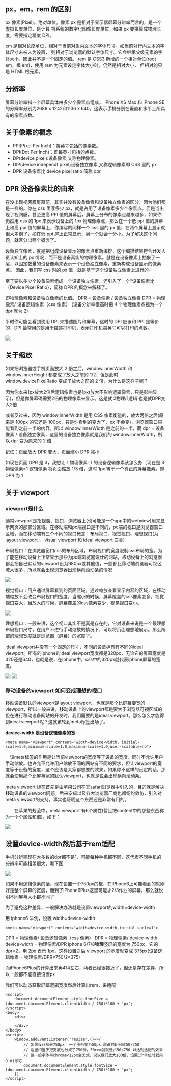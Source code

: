 ## px，em，rem 的区别

px 像素(Pixel)。绝对单位。像素 px 是相对于显示器屏幕分辨率而言的，是一个虚拟长度单位，是计算 机系统的数字化图像长度单位，如果 px 要换算成物理长度，需要指定精度 DPI。

em 是相对长度单位，相对于当前对象内文本的字体尺寸。如当前对行内文本的字体尺寸未被人为设置， 则相对于浏览器的默认字体尺寸。它会继承父级元素的字体大小，因此并不是一个固定的值。
rem 是 CSS3 新增的一个相对单位(root em，根 em)，使用 rem 为元素设定字体大小时，仍然是相对大小， 但相对的只是 HTML 根元素。

## 分辨率

屏幕分辨率指一个屏幕具体由多少个像素点组成。
iPhone XS Max 和 iPhone SE的分辨率分别为2688 x 1242和1136 x 640。这表示手机分别在垂直和水平上所具有的像素点数。

## 关于像素的概念

- PPI(Pixel Per Inch)：每英寸包括的像素数。
- DPI(Dot Per Inch)：即每英寸包括的点数。
- DP(device pixel):设备像素,又称物理像素。
- DIP(device independt pixel)设备独立像素,又称逻辑像素即 CSS 里的 px
- DPR 设备像素比 device pixel ratio 简称 dpr

## DPR 设备像素比的由来

在没出现视网膜屏幕前，其实并没有设备像素和设备独立像素的区分，因为他们都是一样的。你在 css 里写多少 px，就是占用了设备像素多少个像素点。但是当出现了视网膜，甚至更高 PPI 值的屏幕后，屏幕上分布的像素点越来越多，如果你仍然用 css 的 1px 来表示设备上的 1px 物理像素点，那么在一个低 ppi 值的屏幕上和高 ppi 值的屏幕上，你编写的同样一个 css 里的 px 值，在两个屏幕上显示就很大差别了，如在低 ppi 屏上正常显示，另一个就会十分小。为了解决这个问题，就区分出两个概念了。

设备独立像素，就是把组成设备显示的像素点重新编排，这个编排结果符合开发人员认知上的 px 情况，而不是设备真实的物理像素。就是在设备像素上抽象了一层，以固定数量的设备像素来表示一个设备独立像素，重新构成设备显示的像素点。
因此，我们写 css 时的 px 值，就是基于这个设备独立像素上进行的。

至于要以多少个设备像素组成一个设备独立像素，还引入了一个“设备像素比（Device Pixel Ratio），简称 DPR 的概念来解释了。

即物理像素和设备独立像素的比值。
DPR = 设备像素 / 设备独立像素
DPR = 物理像素/ 设备逻辑像素（css 像素）
(设备分辨率很高时把 4 个物理像素点视为一个 dpr 就为 2)

平时你可能会看到使用 DPI 来描述图片和屏幕，这时的 DPI 应该和 PPI 是等价的，DPI 最常用的是用于描述打印机，表示打印机每英寸可以打印的点数。

<img src='./img/DPR与PX.png'/>

## 关于缩放

如果把浏览器或手机页面放大 2 倍之后，window.innerWidth 和 window.innerHeight 都变成了放大之前的 1/2，但是此时 window.devicePixelRatio 变成了放大之前的 2 倍，为什么是这样子呢？

因为你本来1px放大2倍后逻辑像素也是1px(放大不影响逻辑像素，只是影响显示)，但是你屏幕确需要2倍的物理像素来显示。这是就 2物理/1逻辑 也是就DPR变大2倍

或者反过来，因为 window.innerWidth 是用 CSS 像素衡量的，放大两倍之后(原来是 100px 的它还是 100px，只是你看到的变大了，px 不会变)，浏览器窗口只能看到之前一半的内容，所以 window.innerWidth 是之前的一半，而 dpr = 设备像素 / 设备独立像素，这里的设备独立像素就是我们的 window.innerWidth，所以 dpr 变为原来的 2 倍

记忆：页面放大 DPR 变大，页面缩小 DPR 减小

如现在页面 DPR 是 3，我想让 1 物理像素=1 的设备逻辑像素该怎么办（现在是 3 物理像素=1 逻辑像素
将页面缩放 1/3 倍，这时 1px 等于一个真正的屏幕像素。即 DPR 为 1

## 关于 viewport

### viewport是什么

通常viewport是指视窗、视口，浏览器上(也可能是一个app中的webview)用来显示网页的那部分区域。在移动端和pc端视口是不同的，pc端的视口是浏览器窗口区域，而在移动端有三个不同的视口概念：布局视口、视觉视口、理想视口(为layout viewport 、 visual viewport 和 ideal viewport 三类)

布局视口：在浏览器窗口css的布局区域，布局视口的宽度限制css布局的宽。为了能在移动设备上正常显示那些为pc端浏览器设计的网站，移动设备上的浏览器都会把自己默认的viewport设为980px或其他值，一般都比移动端浏览器可视区域大很多，所以就会出现浏览器出现横向滚动条的情况

<img src="./img/布局视口.png"/>


视觉视口：用户通过屏幕看到的页面区域，通过缩放查看显示内容的区域，在移动端缩放不会改变布局视口的宽度，当缩小的时候，屏幕覆盖的css像素变多，视觉视口变大，当放大的时候，屏幕覆盖的css像素变少，视觉视口变小。

<img src="./img/视觉视口.png"/>


理想视口：一般来讲，这个视口其实不是真是存在的，它对设备来说是一个最理想布局视口尺寸，在用户不进行手动缩放的情况下，可以将页面理想地展示。那么所谓的理想宽度就是浏览器（屏幕）的宽度了。

 ideal viewport并没有一个固定的尺寸，不同的设备拥有有不同的ideal viewport。所有的iphone的ideal viewport宽度都是320px，无论它的屏幕宽度是320还是640，也就是说，在iphone中，css中的320px就代表iphone屏幕的宽度。

<img src="./img/理想视口.png"/>
<img src="./img/理想视口2.png"/>


### 移动设备的viewport 如何变成理想的视口

移动设备默认的viewport是layout viewport，也就是那个比屏幕要宽的viewport，所以一般来讲，移动设备上的viewport都是要大于浏览器可视区域的但在进行移动设备网站的开发时，我们需要的是ideal viewport。那么怎么才能得到ideal viewport呢？这就该轮到meta标签出场了。

**device-width 是设备逻辑像素的宽**

```
<meta name="viewport" content="width=device-width, initial-scale=1.0,minimum-scale=1.0,maximum-scale=1.0,user-scalable=no">

```

　该meta标签的作用是让当前viewport的宽度等于设备的宽度，同时不允许用户手动缩放。也许允不允许用户缩放不同的网站有不同的要求，但让viewport的宽度等于设备的宽度，这个应该是大家都想要的效果，如果你不这样的设定的话，那就会使用那个比屏幕宽的默认viewport，也就是说会出现横向滚动条。

meta viewport 标签首先是由苹果公司在其safari浏览器中引入的，目的就是解决移动设备的viewport问题。后来安卓以及各大浏览器厂商也都纷纷效仿，引入对meta viewport的支持，事实也证明这个东西还是非常有用的。

　　在苹果的规范中，meta viewport 有6个属性(暂且把content中的那些东西称为一个个属性和值)，如下：

<img src='./img/viewport属性.png'/>




## 设置device-width然后基于rem适配

手机分辨率现在大多数的dpr都不是1，可能每种手机都不同，这代表不同手机的分辨率可能相差很大，看下图

<img src='./img/像素DPR.png'/>

如果不用逻辑像素的话，现在设置一个750px的框，在iPhone6上可能看到的就刚好是整个屏幕的宽度，而到了iPhone6Plus这里可能才2/3作业的屏幕，那么就说明不同屏幕大小都不同了

为了避免这种差异，一般解决办法就是设置viewport的width=device-width


用 iphone6 举例，设置 width=device-width
```
<meta name="viewport" content="width=device-width,initial-sacle=1">
```
DPR = 物理像素/ 设备逻辑像素（css 像素）
DPR = 物理像素/ device-width
device-width = 物理像素/DPR
iphone 6/7/8**物理**竖屏的宽度为 750px，它的 dpr=2，用 2px 表示 1px，这样设置之后 viewport 的宽度就变成 375px(设备逻辑像素 = 物理像素/DPR=750/2=375)

而iPhone6Plus的计算出来再414左右，两者已经很接近了，但还是存在差异，所以一般都不能直接设置px

我们可以动态获取屏幕逻辑宽度然后计算出rem，来适配

```
<script>
    document.documentElement.style.fontSize = (document.documentElement.clientWidth / 750)*100 + 'px';
</script>
<body>
    <div>

    </div>
</body>
<script>
    window.addEventListener('resize',()=>{
        // 如果设计稿是750px  一个图形宽为50px 那占的比例就50/750
        // 这里相当于把宽度也分成了750份，50rem就就是占50/750 以达到适配的效果
        // 但一般字体再chrome<12px会无效，说以我们放大100倍，设置1个单位时就用0.01即可 
        document.documentElement.style.fontSize = (document.documentElement.clientWidth / 750)*100 + 'px';
    })
</script>
```
